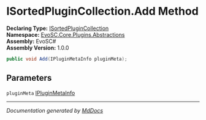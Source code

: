 ﻿<!--  
  <auto-generated>   
    The contents of this file were generated by a tool.  
    Changes to this file may be list if the file is regenerated  
  </auto-generated>   
-->

# ISortedPluginCollection.Add Method

**Declaring Type:** [ISortedPluginCollection](../index.md)  
**Namespace:** [EvoSC.Core.Plugins.Abstractions](../../index.md)  
**Assembly:** EvoSC\#  
**Assembly Version:** 1.0.0

```csharp
public void Add(IPluginMetaInfo pluginMeta);
```

## Parameters

`pluginMeta`  [IPluginMetaInfo](../../IPluginMetaInfo/index.md)

___

*Documentation generated by [MdDocs](https://github.com/ap0llo/mddocs)*
